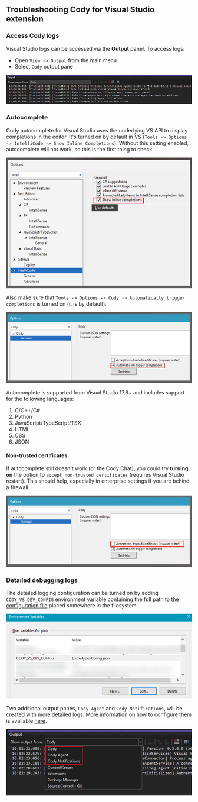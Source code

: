 ## Troubleshooting Cody for Visual Studio extension

### Access Cody logs

Visual Studio logs can be accessed via the **Output** panel. To access logs:

- Open `View -> Output` from the main menu
- Select `Cody` output pane

![Cody Default Output](./images/Cody-ouput.png)

### Autocomplete

Cody autocomplete for Visual Studio uses the underlying VS API to display completions in the editor. It's turned on by default in VS (`Tools -> Options -> IntelliCode -> Show Inline Completions`). Without this setting enabled, autocomplete will not work, so this is the first thing to check.

![Inline completions](./images/Inline-completions.png)

Also make sure that `Tools -> Options -> Cody -> Automatically trigger completions` is turned on (it is by default). 

![Autocomplete](./images/Autocomplete.png)

Autocomplete is supported from Visual Studio 17.6+ and includes support for the following languages:

1. C/C++/C#
2. Python
3. JavaScript/TypeScript/TSX
4. HTML
5. CSS
6. JSON

#### Non-trusted certificates 

If autocomplete still doesn't work (or the Cody Chat), you could try **turning on** the option to `accept non-trusted certificates` (requires Visual Studio restart). This should help, especially in enterprise settings if you are behind a firewall.

![Non-trusted-certificates](./images/Non-trusted-certificates.png)

### Detailed debugging logs

The detailed logging configuration can be turned on by adding `CODY_VS_DEV_CONFIG` environment variable containing the full path to [the configuration file](https://github.com/sourcegraph/cody-vs/blob/main/src/CodyDevConfig.json) placed somewhere in the filesystem.

![Detailed logs](./images/Detailed-logs.png)

Two additional output panes, `Cody Agent` and `Cody Notifications`, will be created with more detailed logs. More information on how to configure them is available [here](https://github.com/sourcegraph/cody-vs/blob/main/CONTRIBUTING.md#developer-configuration-file).

![Cody output panes](./images/Cody-output-panes.png)

